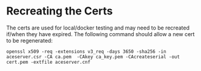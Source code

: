 # Recreating the Certs

The certs are used for local/docker testing and may need to be recreated if/when they have expired. The following command should allow a new cert to be regenerated:

```
openssl x509 -req -extensions v3_req -days 3650 -sha256 -in aceserver.csr -CA ca.pem  -CAkey ca_key.pem -CAcreateserial -out cert.pem -extfile aceserver.cnf
```
